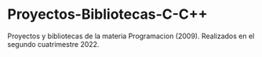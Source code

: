 # Proyectos-Bibliotecas-C-C++
Proyectos y bibliotecas de la materia Programacion (2009). Realizados en el segundo cuatrimestre 2022.
